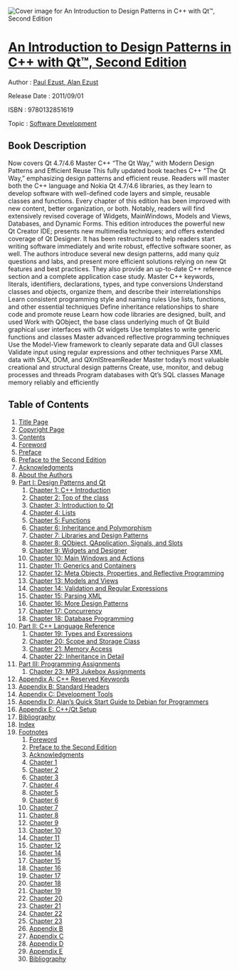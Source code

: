 ![Cover image for An Introduction to Design Patterns in C++ with Qt™, Second Edition](https://imgdetail.ebookreading.net/cover/cover/software_development/EB9780132851619.jpg)

[An Introduction to Design Patterns in C++ with Qt™, Second Edition](https://ebookreading.net/view/book/An+Introduction+to+Design+Patterns+in+C%2B%2B+with+Qt%E2%84%A2%2C+Second+Edition-EB9780132851619_1.html "An Introduction to Design Patterns in C++ with Qt™, Second Edition")
====================================================================================================================

Author : [Paul Ezust](https://ebookreading.net/search/author/Paul+Ezust),[ Alan Ezust](https://ebookreading.net/search/author/+Alan+Ezust)

Release Date : 2011/09/01

ISBN : 9780132851619

Topic : [Software Development](https://ebookreading.net/search/category/software-development)

Book Description
-----------------

Now covers Qt 4.7/4.6
Master C++ “The Qt Way,” with Modern Design Patterns and Efficient Reuse
This fully updated book teaches C++ “The Qt Way,” emphasizing design patterns and efficient reuse. Readers will master both the C++ language and Nokia Qt 4.7/4.6 libraries, as they learn to develop software with well-defined code layers and simple, reusable classes and functions.
Every chapter of this edition has been improved with new content, better organization, or both. Notably, readers will find extensively revised coverage of Widgets, MainWindows, Models and Views, Databases, and Dynamic Forms. This edition introduces the powerful new Qt Creator IDE; presents new multimedia techniques; and offers extended coverage of Qt Designer. It has been restructured to help readers start writing software immediately and write robust, effective software sooner, as well.
The authors introduce several new design patterns, add many quiz questions and labs, and present more efficient solutions relying on new Qt features and best practices. They also provide an up-to-date C++ reference section and a complete application case study.
Master C++ keywords, literals, identifiers, declarations, types, and type conversions
Understand classes and objects, organize them, and describe their interrelationships
Learn consistent programming style and naming rules
Use lists, functions, and other essential techniques
Define inheritance relationships to share code and promote reuse
Learn how code libraries are designed, built, and used
Work with QObject, the base class underlying much of Qt
Build graphical user interfaces with Qt widgets
Use templates to write generic functions and classes
Master advanced reflective programming techniques
Use the Model-View framework to cleanly separate data and GUI classes
Validate input using regular expressions and other techniques
Parse XML data with SAX, DOM, and QXmlStreamReader
Master today’s most valuable creational and structural design patterns
Create, use, monitor, and debug processes and threads
Program databases with Qt’s SQL classes
Manage memory reliably and efficiently
              
Table of Contents
-----------------

1. [Title Page](https://ebookreading.net/view/book/An+Introduction+to+Design+Patterns+in+C%2B%2B+with+Qt%E2%84%A2%2C+Second+Edition-EB9780132851619_2.html)
1. [Copyright Page](https://ebookreading.net/view/book/An+Introduction+to+Design+Patterns+in+C%2B%2B+with+Qt%E2%84%A2%2C+Second+Edition-EB9780132851619_3.html)
1. [Contents](https://ebookreading.net/view/book/An+Introduction+to+Design+Patterns+in+C%2B%2B+with+Qt%E2%84%A2%2C+Second+Edition-EB9780132851619_5.html)
1. [Foreword](https://ebookreading.net/view/book/An+Introduction+to+Design+Patterns+in+C%2B%2B+with+Qt%E2%84%A2%2C+Second+Edition-EB9780132851619_6.html)
1. [Preface](https://ebookreading.net/view/book/An+Introduction+to+Design+Patterns+in+C%2B%2B+with+Qt%E2%84%A2%2C+Second+Edition-EB9780132851619_7.html)
1. [Preface to the Second Edition](https://ebookreading.net/view/book/An+Introduction+to+Design+Patterns+in+C%2B%2B+with+Qt%E2%84%A2%2C+Second+Edition-EB9780132851619_8.html)
1. [Acknowledgments](https://ebookreading.net/view/book/An+Introduction+to+Design+Patterns+in+C%2B%2B+with+Qt%E2%84%A2%2C+Second+Edition-EB9780132851619_9.html)
1. [About the Authors](https://ebookreading.net/view/book/An+Introduction+to+Design+Patterns+in+C%2B%2B+with+Qt%E2%84%A2%2C+Second+Edition-EB9780132851619_10.html)
1. [Part I: Design Patterns and Qt](https://ebookreading.net/view/book/An+Introduction+to+Design+Patterns+in+C%2B%2B+with+Qt%E2%84%A2%2C+Second+Edition-EB9780132851619_11.html)
    1. [Chapter 1: C++ Introduction](https://ebookreading.net/view/book/An+Introduction+to+Design+Patterns+in+C%2B%2B+with+Qt%E2%84%A2%2C+Second+Edition-EB9780132851619_12.html)
    1. [Chapter 2: Top of the class](https://ebookreading.net/view/book/An+Introduction+to+Design+Patterns+in+C%2B%2B+with+Qt%E2%84%A2%2C+Second+Edition-EB9780132851619_13.html)
    1. [Chapter 3: Introduction to Qt](https://ebookreading.net/view/book/An+Introduction+to+Design+Patterns+in+C%2B%2B+with+Qt%E2%84%A2%2C+Second+Edition-EB9780132851619_14.html)
    1. [Chapter 4: Lists](https://ebookreading.net/view/book/An+Introduction+to+Design+Patterns+in+C%2B%2B+with+Qt%E2%84%A2%2C+Second+Edition-EB9780132851619_15.html)
    1. [Chapter 5: Functions](https://ebookreading.net/view/book/An+Introduction+to+Design+Patterns+in+C%2B%2B+with+Qt%E2%84%A2%2C+Second+Edition-EB9780132851619_16.html)
    1. [Chapter 6: Inheritance and Polymorphism](https://ebookreading.net/view/book/An+Introduction+to+Design+Patterns+in+C%2B%2B+with+Qt%E2%84%A2%2C+Second+Edition-EB9780132851619_17.html)
    1. [Chapter 7: Libraries and Design Patterns](https://ebookreading.net/view/book/An+Introduction+to+Design+Patterns+in+C%2B%2B+with+Qt%E2%84%A2%2C+Second+Edition-EB9780132851619_18.html)
    1. [Chapter 8: QObject, QApplication, Signals, and Slots](https://ebookreading.net/view/book/An+Introduction+to+Design+Patterns+in+C%2B%2B+with+Qt%E2%84%A2%2C+Second+Edition-EB9780132851619_19.html)
    1. [Chapter 9: Widgets and Designer](https://ebookreading.net/view/book/An+Introduction+to+Design+Patterns+in+C%2B%2B+with+Qt%E2%84%A2%2C+Second+Edition-EB9780132851619_20.html)
    1. [Chapter 10: Main Windows and Actions](https://ebookreading.net/view/book/An+Introduction+to+Design+Patterns+in+C%2B%2B+with+Qt%E2%84%A2%2C+Second+Edition-EB9780132851619_21.html)
    1. [Chapter 11: Generics and Containers](https://ebookreading.net/view/book/An+Introduction+to+Design+Patterns+in+C%2B%2B+with+Qt%E2%84%A2%2C+Second+Edition-EB9780132851619_22.html)
    1. [Chapter 12: Meta Objects, Properties, and Reflective Programming](https://ebookreading.net/view/book/An+Introduction+to+Design+Patterns+in+C%2B%2B+with+Qt%E2%84%A2%2C+Second+Edition-EB9780132851619_23.html)
    1. [Chapter 13: Models and Views](https://ebookreading.net/view/book/An+Introduction+to+Design+Patterns+in+C%2B%2B+with+Qt%E2%84%A2%2C+Second+Edition-EB9780132851619_24.html)
    1. [Chapter 14: Validation and Regular Expressions](https://ebookreading.net/view/book/An+Introduction+to+Design+Patterns+in+C%2B%2B+with+Qt%E2%84%A2%2C+Second+Edition-EB9780132851619_25.html)
    1. [Chapter 15: Parsing XML](https://ebookreading.net/view/book/An+Introduction+to+Design+Patterns+in+C%2B%2B+with+Qt%E2%84%A2%2C+Second+Edition-EB9780132851619_26.html)
    1. [Chapter 16: More Design Patterns](https://ebookreading.net/view/book/An+Introduction+to+Design+Patterns+in+C%2B%2B+with+Qt%E2%84%A2%2C+Second+Edition-EB9780132851619_27.html)
    1. [Chapter 17: Concurrency](https://ebookreading.net/view/book/An+Introduction+to+Design+Patterns+in+C%2B%2B+with+Qt%E2%84%A2%2C+Second+Edition-EB9780132851619_28.html)
    1. [Chapter 18: Database Programming](https://ebookreading.net/view/book/An+Introduction+to+Design+Patterns+in+C%2B%2B+with+Qt%E2%84%A2%2C+Second+Edition-EB9780132851619_29.html)
1. [Part II: C++ Language Reference](https://ebookreading.net/view/book/An+Introduction+to+Design+Patterns+in+C%2B%2B+with+Qt%E2%84%A2%2C+Second+Edition-EB9780132851619_30.html)
    1. [Chapter 19: Types and Expressions](https://ebookreading.net/view/book/An+Introduction+to+Design+Patterns+in+C%2B%2B+with+Qt%E2%84%A2%2C+Second+Edition-EB9780132851619_31.html)
    1. [Chapter 20: Scope and Storage Class](https://ebookreading.net/view/book/An+Introduction+to+Design+Patterns+in+C%2B%2B+with+Qt%E2%84%A2%2C+Second+Edition-EB9780132851619_32.html)
    1. [Chapter 21: Memory Access](https://ebookreading.net/view/book/An+Introduction+to+Design+Patterns+in+C%2B%2B+with+Qt%E2%84%A2%2C+Second+Edition-EB9780132851619_33.html)
    1. [Chapter 22: Inheritance in Detail](https://ebookreading.net/view/book/An+Introduction+to+Design+Patterns+in+C%2B%2B+with+Qt%E2%84%A2%2C+Second+Edition-EB9780132851619_34.html)
1. [Part III: Programming Assignments](https://ebookreading.net/view/book/An+Introduction+to+Design+Patterns+in+C%2B%2B+with+Qt%E2%84%A2%2C+Second+Edition-EB9780132851619_35.html)
    1. [Chapter 23: MP3 Jukebox Assignments](https://ebookreading.net/view/book/An+Introduction+to+Design+Patterns+in+C%2B%2B+with+Qt%E2%84%A2%2C+Second+Edition-EB9780132851619_36.html)
1. [Appendix A: C++ Reserved Keywords](https://ebookreading.net/view/book/An+Introduction+to+Design+Patterns+in+C%2B%2B+with+Qt%E2%84%A2%2C+Second+Edition-EB9780132851619_37.html)
1. [Appendix B: Standard Headers](https://ebookreading.net/view/book/An+Introduction+to+Design+Patterns+in+C%2B%2B+with+Qt%E2%84%A2%2C+Second+Edition-EB9780132851619_38.html)
1. [Appendix C: Development Tools](https://ebookreading.net/view/book/An+Introduction+to+Design+Patterns+in+C%2B%2B+with+Qt%E2%84%A2%2C+Second+Edition-EB9780132851619_39.html)
1. [Appendix D: Alan’s Quick Start Guide to Debian for Programmers](https://ebookreading.net/view/book/An+Introduction+to+Design+Patterns+in+C%2B%2B+with+Qt%E2%84%A2%2C+Second+Edition-EB9780132851619_40.html)
1. [Appendix E: C++/Qt Setup](https://ebookreading.net/view/book/An+Introduction+to+Design+Patterns+in+C%2B%2B+with+Qt%E2%84%A2%2C+Second+Edition-EB9780132851619_41.html)
1. [Bibliography](https://ebookreading.net/view/book/An+Introduction+to+Design+Patterns+in+C%2B%2B+with+Qt%E2%84%A2%2C+Second+Edition-EB9780132851619_42.html)
1. [Index](https://ebookreading.net/view/book/An+Introduction+to+Design+Patterns+in+C%2B%2B+with+Qt%E2%84%A2%2C+Second+Edition-EB9780132851619_43.html)
1. [Footnotes](https://ebookreading.net/view/book/An+Introduction+to+Design+Patterns+in+C%2B%2B+with+Qt%E2%84%A2%2C+Second+Edition-EB9780132851619_44.html)
    1. [Foreword](https://ebookreading.net/view/book/An+Introduction+to+Design+Patterns+in+C%2B%2B+with+Qt%E2%84%A2%2C+Second+Edition-EB9780132851619_44.html#footnotes01)
    1. [Preface to the Second Edition](https://ebookreading.net/view/book/An+Introduction+to+Design+Patterns+in+C%2B%2B+with+Qt%E2%84%A2%2C+Second+Edition-EB9780132851619_44.html#footnotes02)
    1. [Acknowledgments](https://ebookreading.net/view/book/An+Introduction+to+Design+Patterns+in+C%2B%2B+with+Qt%E2%84%A2%2C+Second+Edition-EB9780132851619_44.html#footnotes03)
    1. [Chapter 1](https://ebookreading.net/view/book/An+Introduction+to+Design+Patterns+in+C%2B%2B+with+Qt%E2%84%A2%2C+Second+Edition-EB9780132851619_44.html#footnotes04)
    1. [Chapter 2](https://ebookreading.net/view/book/An+Introduction+to+Design+Patterns+in+C%2B%2B+with+Qt%E2%84%A2%2C+Second+Edition-EB9780132851619_44.html#footnotes05)
    1. [Chapter 3](https://ebookreading.net/view/book/An+Introduction+to+Design+Patterns+in+C%2B%2B+with+Qt%E2%84%A2%2C+Second+Edition-EB9780132851619_44.html#footnotes06)
    1. [Chapter 4](https://ebookreading.net/view/book/An+Introduction+to+Design+Patterns+in+C%2B%2B+with+Qt%E2%84%A2%2C+Second+Edition-EB9780132851619_44.html#footnotes07)
    1. [Chapter 5](https://ebookreading.net/view/book/An+Introduction+to+Design+Patterns+in+C%2B%2B+with+Qt%E2%84%A2%2C+Second+Edition-EB9780132851619_44.html#footnotes08)
    1. [Chapter 6](https://ebookreading.net/view/book/An+Introduction+to+Design+Patterns+in+C%2B%2B+with+Qt%E2%84%A2%2C+Second+Edition-EB9780132851619_44.html#footnotes09)
    1. [Chapter 7](https://ebookreading.net/view/book/An+Introduction+to+Design+Patterns+in+C%2B%2B+with+Qt%E2%84%A2%2C+Second+Edition-EB9780132851619_44.html#footnotes10)
    1. [Chapter 8](https://ebookreading.net/view/book/An+Introduction+to+Design+Patterns+in+C%2B%2B+with+Qt%E2%84%A2%2C+Second+Edition-EB9780132851619_44.html#footnotes11)
    1. [Chapter 9](https://ebookreading.net/view/book/An+Introduction+to+Design+Patterns+in+C%2B%2B+with+Qt%E2%84%A2%2C+Second+Edition-EB9780132851619_44.html#footnotes12)
    1. [Chapter 10](https://ebookreading.net/view/book/An+Introduction+to+Design+Patterns+in+C%2B%2B+with+Qt%E2%84%A2%2C+Second+Edition-EB9780132851619_44.html#footnotes13)
    1. [Chapter 11](https://ebookreading.net/view/book/An+Introduction+to+Design+Patterns+in+C%2B%2B+with+Qt%E2%84%A2%2C+Second+Edition-EB9780132851619_44.html#footnotes14)
    1. [Chapter 12](https://ebookreading.net/view/book/An+Introduction+to+Design+Patterns+in+C%2B%2B+with+Qt%E2%84%A2%2C+Second+Edition-EB9780132851619_44.html#footnotes15)
    1. [Chapter 14](https://ebookreading.net/view/book/An+Introduction+to+Design+Patterns+in+C%2B%2B+with+Qt%E2%84%A2%2C+Second+Edition-EB9780132851619_44.html#footnotes16)
    1. [Chapter 15](https://ebookreading.net/view/book/An+Introduction+to+Design+Patterns+in+C%2B%2B+with+Qt%E2%84%A2%2C+Second+Edition-EB9780132851619_44.html#footnotes17)
    1. [Chapter 16](https://ebookreading.net/view/book/An+Introduction+to+Design+Patterns+in+C%2B%2B+with+Qt%E2%84%A2%2C+Second+Edition-EB9780132851619_44.html#footnotes18)
    1. [Chapter 17](https://ebookreading.net/view/book/An+Introduction+to+Design+Patterns+in+C%2B%2B+with+Qt%E2%84%A2%2C+Second+Edition-EB9780132851619_44.html#footnotes19)
    1. [Chapter 18](https://ebookreading.net/view/book/An+Introduction+to+Design+Patterns+in+C%2B%2B+with+Qt%E2%84%A2%2C+Second+Edition-EB9780132851619_44.html#footnotes20)
    1. [Chapter 19](https://ebookreading.net/view/book/An+Introduction+to+Design+Patterns+in+C%2B%2B+with+Qt%E2%84%A2%2C+Second+Edition-EB9780132851619_44.html#footnotes21)
    1. [Chapter 20](https://ebookreading.net/view/book/An+Introduction+to+Design+Patterns+in+C%2B%2B+with+Qt%E2%84%A2%2C+Second+Edition-EB9780132851619_44.html#footnotes22)
    1. [Chapter 21](https://ebookreading.net/view/book/An+Introduction+to+Design+Patterns+in+C%2B%2B+with+Qt%E2%84%A2%2C+Second+Edition-EB9780132851619_44.html#footnotes23)
    1. [Chapter 22](https://ebookreading.net/view/book/An+Introduction+to+Design+Patterns+in+C%2B%2B+with+Qt%E2%84%A2%2C+Second+Edition-EB9780132851619_44.html#footnotes24)
    1. [Chapter 23](https://ebookreading.net/view/book/An+Introduction+to+Design+Patterns+in+C%2B%2B+with+Qt%E2%84%A2%2C+Second+Edition-EB9780132851619_44.html#footnotes25)
    1. [Appendix B](https://ebookreading.net/view/book/An+Introduction+to+Design+Patterns+in+C%2B%2B+with+Qt%E2%84%A2%2C+Second+Edition-EB9780132851619_44.html#footnotes26)
    1. [Appendix C](https://ebookreading.net/view/book/An+Introduction+to+Design+Patterns+in+C%2B%2B+with+Qt%E2%84%A2%2C+Second+Edition-EB9780132851619_44.html#footnotes27)
    1. [Appendix D](https://ebookreading.net/view/book/An+Introduction+to+Design+Patterns+in+C%2B%2B+with+Qt%E2%84%A2%2C+Second+Edition-EB9780132851619_44.html#footnotes28)
    1. [Appendix E](https://ebookreading.net/view/book/An+Introduction+to+Design+Patterns+in+C%2B%2B+with+Qt%E2%84%A2%2C+Second+Edition-EB9780132851619_44.html#footnotes29)
    1. [Bibliography](https://ebookreading.net/view/book/An+Introduction+to+Design+Patterns+in+C%2B%2B+with+Qt%E2%84%A2%2C+Second+Edition-EB9780132851619_44.html#footnotes30)
